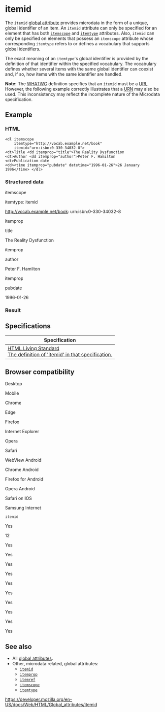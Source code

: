 itemid
======

The `itemid` [global attribute](../global_attributes) provides microdata in the form of a unique, global identifier of an item. An `itemid` attribute can only be specified for an element that has both [`itemscope`](../global_attributes#attr-itemscope) and [`itemtype`](../global_attributes#attr-itemtype) attributes. Also, `itemid` can only be specified on elements that possess an `itemscope` attribute whose corresponding `itemtype` refers to or defines a vocabulary that supports global identifiers.

The exact meaning of an `itemtype`'s global identifier is provided by the definition of that identifier within the specified vocabulary. The vocabulary defines whether several items with the same global identifier can coexist and, if so, how items with the same identifier are handled.

**Note:** The [WHATWG](https://developer.mozilla.org/en-US/docs/Glossary/WHATWG) definition specifies that an `itemid` must be a [URL](https://developer.mozilla.org/en-US/docs/Glossary/URL). However, the following example correctly illustrates that a [URN](https://developer.mozilla.org/en-US/docs/Glossary/URN) may also be used. This inconsistency may reflect the incomplete nature of the Microdata specification.

Example
-------

### HTML

    <dl itemscope
        itemtype="http://vocab.example.net/book"
        itemid="urn:isbn:0-330-34032-8">
    <dt>Title <dd itemprop="title">The Reality Dysfunction
    <dt>Author <dd itemprop="author">Peter F. Hamilton
    <dt>Publication date
    <dd><time itemprop="pubdate" datetime="1996-01-26">26 January 1996</time> </dl>

### Structured data

itemscope

itemtype: itemid

http://vocab.example.net/book: urn:isbn:0-330-34032-8

itemprop

title

The Reality Dysfunction

itemprop

author

Peter F. Hamilton

itemprop

pubdate

1996-01-26

### Result

Specifications
--------------

<table><thead><tr class="header"><th>Specification</th></tr></thead><tbody><tr class="odd"><td><a href="https://html.spec.whatwg.org/multipage/microdata.html#attr-itemid">HTML Living Standard<br />
<span class="small">The definition of 'itemid' in that specification.</span></a></td></tr></tbody></table>

Browser compatibility
---------------------

Desktop

Mobile

Chrome

Edge

Firefox

Internet Explorer

Opera

Safari

WebView Android

Chrome Android

Firefox for Android

Opera Android

Safari on IOS

Samsung Internet

`itemid`

Yes

12

Yes

Yes

Yes

Yes

Yes

Yes

Yes

Yes

Yes

Yes

See also
--------

-   All [global attributes](../global_attributes).
-   Other, microdata related, global attributes:
    -   [`itemid`](../global_attributes#attr-itemid)
    -   [`itemprop`](../global_attributes#attr-itemprop)
    -   [`itemref`](../global_attributes#attr-itemref)
    -   [`itemscope`](../global_attributes#attr-itemscope)
    -   [`itemtype`](../global_attributes#attr-itemtype)

<a href="https://developer.mozilla.org/en-US/docs/Web/HTML/Global_attributes/itemid" class="_attribution-link">https://developer.mozilla.org/en-US/docs/Web/HTML/Global_attributes/itemid</a>
